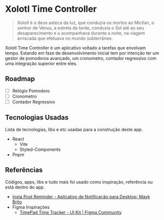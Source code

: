 # Xolotl Time Controller

> Xolotl é o deus asteca da luz, que conduzia os mortos ao Mictlan, o senhor de Vénus, a estrela da tarde, conduzia o Sol até ao seu desaparecimento e o acompanhava durante a noite, na viagem arriscada que efetuava no mundo subterrâneo.

Xolotl Time Controller é um aplicativo voltado a tarefas que envolvam tempo. Estando em faze de desenvolvimento inicial tem por intenção ter um gestor de pomodoros avançado, um cronometro, contador regressivo com uma integração superior entre eles.

## Roadmap

- [ ] Relógio Pomodoro
- [ ] Cronometro
- [ ] Contador Regressivo

## Tecnologias Usadas

Lista de tecnologias, libs e etc usadas para a construção deste app.

- React
  - Vite
  - Styled-Components
- Pnpm

## Referências

Códigos, apps, libs e tudo mais foi usado como inspiração, referência ou está dentro do app.

- [Insta Post Reminder - Aplicativo de Notificação para Desktop; Mayk Brito](https://www.youtube.com/playlist?list=PLeLKux5eT3kbD0iUjYCHmea57EGQSphc9)
- Figma Inspirações
  - [TimePad Time Tracker - UI Kit | Figma Community](https://www.figma.com/community/file/877861267642234232)
